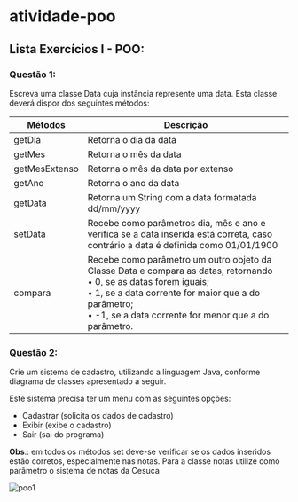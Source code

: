 # atividade-poo

## Lista Exercícios I - POO:

### Questão 1:
Escreva uma classe Data cuja instância represente uma data. Esta classe deverá dispor dos
seguintes métodos:

| Métodos | Descrição | 
| --- | --- |
| getDia | Retorna o dia da data | 
| getMes | Retorna o mês da data | 
| getMesExtenso | Retorna o mês da data por extenso | 
| getAno | Retorna o ano da data |
| getData | Retorna um String com a data formatada dd/mm/yyyy | 
| setData | Recebe como parâmetros dia, mês e ano e verifica se a data inserida está correta, caso contrário a data é definida como 01/01/1900 |
| compara | Recebe como parâmetro um outro objeto da Classe Data e compara as datas, retornando <br> • 0, se as datas forem iguais; <br> • 1, se a data corrente for maior que a do parâmetro; <br> • -1, se a data corrente for menor que a do parâmetro. | 

### Questão 2:
Crie um sistema de cadastro, utilizando a linguagem Java, conforme diagrama de classes
apresentado a seguir.

Este sistema precisa ter um menu com as seguintes opções:
+ Cadastrar (solicita os dados de cadastro)
+ Exibir (exibe o cadastro)
+ Sair (sai do programa)

**Obs**.: em todos os métodos set deve-se verificar se os dados inseridos estão corretos,
especialmente nas notas. Para a classe notas utilize como parâmetro o sistema de notas da
Cesuca

![poo1](https://user-images.githubusercontent.com/81187261/204947569-79631a38-858a-4a76-a316-549cae51d234.png)
